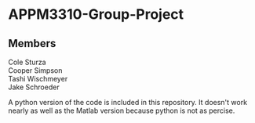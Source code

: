 # APPM3310-Group-Project

## Members
Cole Sturza  
Cooper Simpson  
Tashi Wischmeyer  
Jake Schroeder  

A python version of the code is included in this repository. It doesn't work nearly as well as the Matlab version because python is not as percise.
